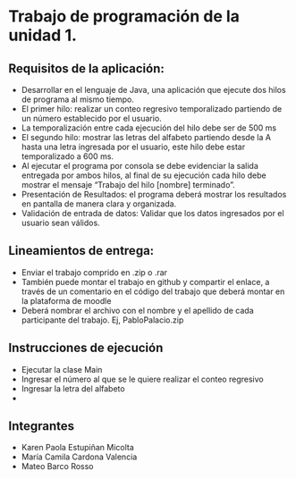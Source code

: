 
# Trabajo de programación de la unidad 1.

## Requisitos de la aplicación:

* Desarrollar en el lenguaje de Java, una aplicación que ejecute dos hilos de programa al mismo tiempo.
* El primer hilo: realizar un conteo regresivo temporalizado partiendo de un número establecido por el usuario.
* La temporalización entre cada ejecución del hilo debe ser de 500 ms
* El segundo hilo: mostrar las letras del alfabeto partiendo desde la A hasta una letra ingresada por el usuario, este hilo debe estar temporalizado a 600 ms.
* Al ejecutar el programa por consola se debe evidenciar la salida entregada por ambos hilos, al final de su ejecución cada hilo debe mostrar el mensaje “Trabajo del hilo [nombre] terminado”.
* Presentación de Resultados: el programa deberá mostrar los resultados en pantalla de manera clara y organizada.
* Validación de entrada de datos: Validar que los datos ingresados por el usuario sean válidos.
## Lineamientos de entrega:

* Enviar el trabajo comprido en .zip o .rar
* También puede montar el trabajo en github y compartir el enlace, a través de un comentario en el código del trabajo que deberá montar en la plataforma de moodle
* Deberá nombrar el archivo con el nombre y el apellido de cada participante del trabajo. Ej, PabloPalacio.zip

## Instrucciones de ejecución

* Ejecutar la clase Main
* Ingresar el número al que se le quiere realizar el conteo regresivo
* Ingresar la letra del alfabeto
* 
## Integrantes

* Karen Paola Estupiñan Micolta
* María Camila Cardona Valencia
* Mateo Barco Rosso